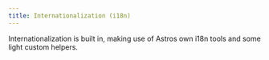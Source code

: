 ```yaml
---
title: Internationalization (i18n)
---
```

Internationalization is built in, making use of Astros own i18n tools and some light custom helpers.